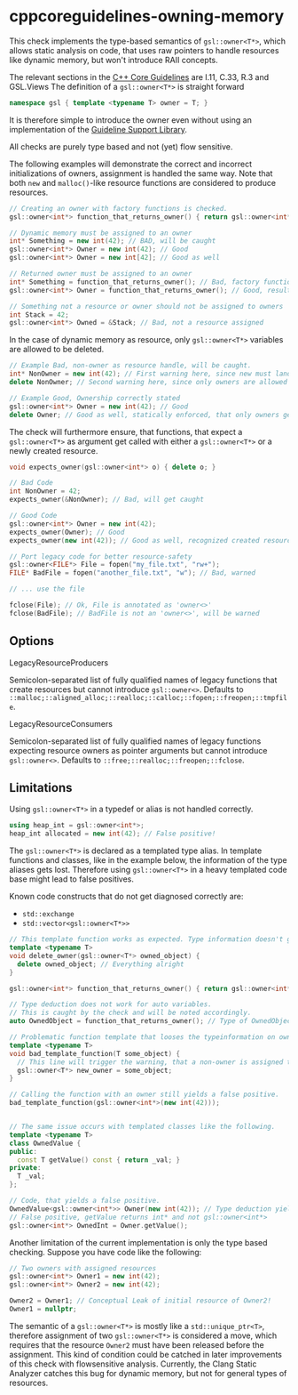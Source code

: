 # cppcoreguidelines-owning-memory

This check implements the type-based semantics of `gsl::owner<T*>`,
which allows static analysis on code, that uses raw pointers to handle
resources like dynamic memory, but won't introduce RAII concepts.

The relevant sections in the [C++ Core
Guidelines](https://github.com/isocpp/CppCoreGuidelines/blob/master/CppCoreGuidelines.md)
are I.11, C.33, R.3 and GSL.Views The definition of a `gsl::owner<T*>`
is straight forward

``` c++
namespace gsl { template <typename T> owner = T; }
```

It is therefore simple to introduce the owner even without using an
implementation of the [Guideline Support
Library](https://github.com/isocpp/CppCoreGuidelines/blob/master/CppCoreGuidelines.md#gsl-guideline-support-library).

All checks are purely type based and not (yet) flow sensitive.

The following examples will demonstrate the correct and incorrect
initializations of owners, assignment is handled the same way. Note that
both `new` and `malloc()`-like resource functions are considered to
produce resources.

``` c++
// Creating an owner with factory functions is checked.
gsl::owner<int*> function_that_returns_owner() { return gsl::owner<int*>(new int(42)); }

// Dynamic memory must be assigned to an owner
int* Something = new int(42); // BAD, will be caught
gsl::owner<int*> Owner = new int(42); // Good
gsl::owner<int*> Owner = new int[42]; // Good as well

// Returned owner must be assigned to an owner
int* Something = function_that_returns_owner(); // Bad, factory function
gsl::owner<int*> Owner = function_that_returns_owner(); // Good, result lands in owner

// Something not a resource or owner should not be assigned to owners
int Stack = 42;
gsl::owner<int*> Owned = &Stack; // Bad, not a resource assigned
```

In the case of dynamic memory as resource, only `gsl::owner<T*>`
variables are allowed to be deleted.

``` c++
// Example Bad, non-owner as resource handle, will be caught.
int* NonOwner = new int(42); // First warning here, since new must land in an owner
delete NonOwner; // Second warning here, since only owners are allowed to be deleted

// Example Good, Ownership correctly stated
gsl::owner<int*> Owner = new int(42); // Good
delete Owner; // Good as well, statically enforced, that only owners get deleted
```

The check will furthermore ensure, that functions, that expect a
`gsl::owner<T*>` as argument get called with either a `gsl::owner<T*>`
or a newly created resource.

``` c++
void expects_owner(gsl::owner<int*> o) { delete o; }

// Bad Code
int NonOwner = 42;
expects_owner(&NonOwner); // Bad, will get caught

// Good Code
gsl::owner<int*> Owner = new int(42);
expects_owner(Owner); // Good
expects_owner(new int(42)); // Good as well, recognized created resource

// Port legacy code for better resource-safety
gsl::owner<FILE*> File = fopen("my_file.txt", "rw+");
FILE* BadFile = fopen("another_file.txt", "w"); // Bad, warned

// ... use the file

fclose(File); // Ok, File is annotated as 'owner<>'
fclose(BadFile); // BadFile is not an 'owner<>', will be warned
```

## Options

<div class="option">

LegacyResourceProducers

Semicolon-separated list of fully qualified names of legacy functions
that create resources but cannot introduce `gsl::owner<>`. Defaults to
`::malloc;::aligned_alloc;::realloc;::calloc;::fopen;::freopen;::tmpfile`.

</div>

<div class="option">

LegacyResourceConsumers

Semicolon-separated list of fully qualified names of legacy functions
expecting resource owners as pointer arguments but cannot introduce
`gsl::owner<>`. Defaults to `::free;::realloc;::freopen;::fclose`.

</div>

## Limitations

Using `gsl::owner<T*>` in a typedef or alias is not handled correctly.

``` c++
using heap_int = gsl::owner<int*>;
heap_int allocated = new int(42); // False positive!
```

The `gsl::owner<T*>` is declared as a templated type alias. In template
functions and classes, like in the example below, the information of the
type aliases gets lost. Therefore using `gsl::owner<T*>` in a heavy
templated code base might lead to false positives.

Known code constructs that do not get diagnosed correctly are:

  - `std::exchange`
  - `std::vector<gsl::owner<T*>>`

<!-- end list -->

``` c++
// This template function works as expected. Type information doesn't get lost.
template <typename T>
void delete_owner(gsl::owner<T*> owned_object) {
  delete owned_object; // Everything alright
}

gsl::owner<int*> function_that_returns_owner() { return gsl::owner<int*>(new int(42)); }

// Type deduction does not work for auto variables. 
// This is caught by the check and will be noted accordingly.
auto OwnedObject = function_that_returns_owner(); // Type of OwnedObject will be int*

// Problematic function template that looses the typeinformation on owner
template <typename T>
void bad_template_function(T some_object) {
  // This line will trigger the warning, that a non-owner is assigned to an owner
  gsl::owner<T*> new_owner = some_object;
}

// Calling the function with an owner still yields a false positive.
bad_template_function(gsl::owner<int*>(new int(42)));


// The same issue occurs with templated classes like the following.
template <typename T>
class OwnedValue {
public:
  const T getValue() const { return _val; }
private:
  T _val;
};

// Code, that yields a false positive.
OwnedValue<gsl::owner<int*>> Owner(new int(42)); // Type deduction yield T -> int * 
// False positive, getValue returns int* and not gsl::owner<int*>
gsl::owner<int*> OwnedInt = Owner.getValue(); 
```

Another limitation of the current implementation is only the type based
checking. Suppose you have code like the following:

``` c++
// Two owners with assigned resources
gsl::owner<int*> Owner1 = new int(42); 
gsl::owner<int*> Owner2 = new int(42);

Owner2 = Owner1; // Conceptual Leak of initial resource of Owner2!
Owner1 = nullptr;
```

The semantic of a `gsl::owner<T*>` is mostly like a
`std::unique_ptr<T>`, therefore assignment of two `gsl::owner<T*>` is
considered a move, which requires that the resource `Owner2` must have
been released before the assignment. This kind of condition could be
catched in later improvements of this check with flowsensitive analysis.
Currently, the <span class="title-ref">Clang Static Analyzer</span>
catches this bug for dynamic memory, but not for general types of
resources.
